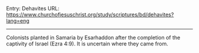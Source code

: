 Entry: Dehavites
URL: https://www.churchofjesuschrist.org/study/scriptures/bd/dehavites?lang=eng

---

Colonists planted in Samaria by Esarhaddon after the completion of the captivity of Israel (Ezra 4:9). It is uncertain where they came from.
